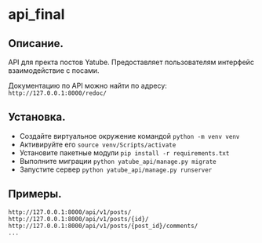# api_final
## **Описание.**
API для пректа постов Yatube.
Предоставляет пользователям интерфейс взаимодействие с посами.

Документацию по API можно найти по адресу:
`http://127.0.0.1:8000/redoc/`

## **Установка.**
* Создайте виртуальное окружение командой `python -m venv venv`
* Активируйте его `source venv/Scripts/activate`
* Установите пакетные модули `pip install -r requirements.txt`
* Выполните миграции `python yatube_api/manage.py migrate`
* Запустите сервер `python yatube_api/manage.py runserver`

## **Примеры.**
```
http://127.0.0.1:8000/api/v1/posts/
http://127.0.0.1:8000/api/v1/posts/{id}/
http://127.0.0.1:8000/api/v1/posts/{post_id}/comments/
...
```
